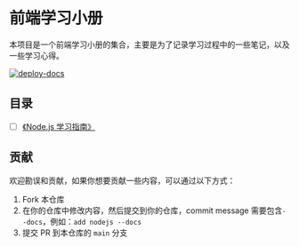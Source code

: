 # 前端学习小册

本项目是一个前端学习小册的集合，主要是为了记录学习过程中的一些笔记，以及一些学习心得。

[![deploy-docs](https://github.com/aaronlamz/open-ebook/actions/workflows/deploy-docs.yml/badge.svg)](https://github.com/aaronlamz/open-ebook/actions/workflows/deploy-docs.yml)

## 目录
<!-- 未完成 -->
- [ ] [《Node.js 学习指南》](https://www.ultimate-kernel.fun/open-ebook/nodejs/)

## 贡献 
欢迎勘误和贡献，如果你想要贡献一些内容，可以通过以下方式：
1. Fork 本仓库
2. 在你的仓库中修改内容，然后提交到你的仓库，commit message 需要包含`--docs`，例如：`add nodejs --docs`
3. 提交 PR 到本仓库的 `main` 分支
